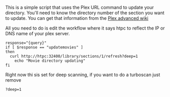 This is a simple script that uses the Plex URL command to update your directory. 
You'll need to know the directory number of the section you want to update. 
You can get that information from the [Plex advanced wiki](http://wiki.plexapp.com/index.php/PlexNine_AdvancedInfo#Scanning_and_Refreshing_Sections)

All you need to do is edit the workflow where it says htpc to reflect the IP or DNS name of your plex server.
```
response="{query}"
if [ $response == "updatemovies" ]
then
  curl http://htpc:32400/library/sections/1/refresh?deep=1
	echo "Movie directory updating"
fi
```

Right now thi sis set for deep scanning, if you want to do a turboscan just remove
```
?deep=1
```
